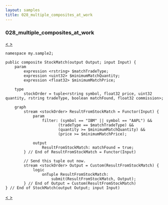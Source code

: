 ```yaml
---
layout: samples
title: 028_multiple_composites_at_work
---
```


### 028_multiple_composites_at_work

<div class="sampleNav"><a class="button" href="/sx43/samples/spl-for-beginner/028_multiple_composites_at_work_my_sample1_Main_spl/"> < </a><a class="button" href="/sx43/samples/spl-for-beginner/028_multiple_composites_at_work_my_sample3_StockOrderCommission_spl/"> > </a>
</div>

~~~~~~
namespace my.sample2;

public composite StockMatch(output Output; input Input) {		
	param
		expression <rstring> $matchTradeType;
		expression <uint32> $minimumMatchQuantity;
		expression <float32> $minimumMatchPrice;

	type
		stockOrder = tuple<rstring symbol, float32 price, uint32 quantity, rstring tradeType, boolean matchFound, float32 commission>;
	
	graph
		stream <stockOrder> ResultFromStockMatch = Functor(Input) {
			param
				filter: (symbol == "IBM" || symbol == "AAPL") &&
					   (tradeType == $matchTradeType) &&
					   (quantity >= $minimumMatchQuantity) &&
					   (price >= $minimumMatchPrice);
			
			output
				ResultFromStockMatch: matchFound = true;
		} // End of ResultFromStockMatch = Functor(Input)
	
		// Send this tuple out now.
		stream <stockOrder> Output = Custom(ResultFromStockMatch) {
			logic
				onTuple ResultFromStockMatch:
					submit(ResultFromStockMatch, Output);
		} // End of Output = Custom(ResultFromStockMatch)
} // End of StockMatch(output Output; input Input)

~~~~~~

<div class="sampleNav"><a class="button" href="/sx43/samples/spl-for-beginner/028_multiple_composites_at_work_my_sample1_Main_spl/"> < </a><a class="button" href="/sx43/samples/spl-for-beginner/028_multiple_composites_at_work_my_sample3_StockOrderCommission_spl/"> > </a>
</div>

